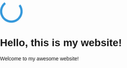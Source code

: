 <!DOCTYPE html>
<html lang="en">
<head>
  <meta charset="UTF-8">
  <meta name="viewport" content="width=device-width, initial-scale=1.0">
  <title>Preloader Example</title>
  <style>
    body {
      margin: 0;
      padding: 0;
      font-family: Arial, sans-serif;
    }

    .preloader-container {
      position: fixed;
      top: 0;
      left: 0;
      width: 100%;
      height: 100%;
      background-color: #f8f8f8;
      display: flex;
      justify-content: center;
      align-items: center;
      z-index: 9999;
    }

    .preloader {
      border: 6px solid #3498db;
      border-top: 6px solid transparent;
      border-radius: 50%;
      width: 50px;
      height: 50px;
      animation: spin 1.5s linear infinite;
    }

    @keyframes spin {
      0% {
        transform: rotate(0deg);
      }
      100% {
        transform: rotate(360deg);
      }
    }

    /* Hide the preloader when content is loaded */
    body.loaded .preloader-container {
      display: none;
    }
  </style>
</head>
<body>
  <div class="preloader-container">
    <div class="preloader"></div>
  </div>

  <!-- Your website content goes here -->
  <h1>Hello, this is my website!</h1>
  <p>Welcome to my awesome website!</p>

  <script>
    // JavaScript to remove preloader when content is loaded
    window.addEventListener('load', function () {
      document.body.classList.add('loaded');
    });
  </script>
</body>
</html>
